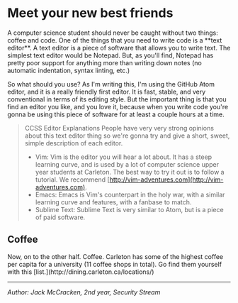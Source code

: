 <h1> Meet your new best friends </h1>
A computer science student should never be caught without two things: coffee and
code. One of the things that you need to write code is a **text editor**. A text
editor is a piece of software that allows you to write text. The simplest
text editor would be Notepad. But, as you'll find, Notepad has pretty poor support
for anything more than writing down notes (no automatic indentation, syntax
linting, etc.)

So what should you use? As I'm writing this, I'm using the GitHub Atom editor,
and it is a really friendly first editor. It is fast, stable, and very
conventional in terms of its editing style. But the important thing is that you
find an editor you like, and you love it, because when you write code you're
gonna be using this piece of software for at least a couple hours at a time.

> CCSS Editor Explanations
> People have very very strong opinions about this text editor thing so we're
> gonna try and give a short, sweet, simple description of each editor.
> * Vim: Vim is the editor you will hear a lot about. It has a steep learning
> curve, and is used by a lot of computer science upper year students at
> Carleton. The best way to try it out is to follow a tutorial. We recommend
> [http://vim-adventures.com](http://vim-adventures.com).
> * Emacs: Emacs is Vim's counterpart in the holy war, with a similar learning
> curve and features, with a fanbase to match.
> * Sublime Text: Sublime Text is very similar to Atom, but is a piece of paid
> software.

<h2> Coffee </h2>
Now, on to the other half. Coffee. Carleton has some of the highest coffee per
capita for a university (11 coffee shops in total). Go find them yourself with this [list.](http://dining.carleton.ca/locations/)

* * *

*Author: Jack McCracken, 2nd year, Security Stream*
